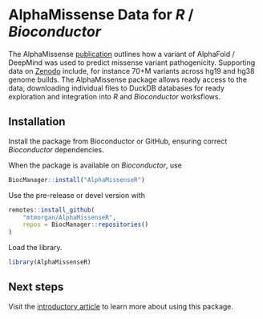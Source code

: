 
# AlphaMissense Data for *R* / *Bioconductor*

<!-- badges: start -->
<!-- badges: end -->

The AlphaMissense [publication][Science] outlines how a variant of
AlphaFold / DeepMind was used to predict missense variant
pathogenicity. Supporting data on [Zenodo][] include, for instance
70+M variants across hg19 and hg38 genome builds. The AlphaMissense
package allows ready access to the data, downloading individual files
to DuckDB databases for ready exploration and integration into *R* and
*Bioconductor* worksflows.

[Science]: https://www.science.org/doi/epdf/10.1126/science.adg7492
[Zenodo]: https://zenodo.org//record/8360242

## Installation

Install the package from Bioconductor or GitHub, ensuring correct
*Bioconductor* dependencies.

When the package is available on *Bioconductor*, use

``` r
BiocManager::install("AlphaMissenseR")
```

Use the pre-release or devel version with

``` r
remotes::install_github(
    "mtmorgan/AlphaMissenseR",
    repos = BiocManager::repositories()
)
```

Load the library.

``` r
library(AlphaMissenseR)
```

## Next steps

Visit the [introductory article][intro] to learn more about using this
package.

[intro]: https://mtmorgan.github.io/AlphaMissenseR/articles/introduction.html
